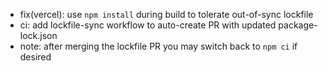 - fix(vercel): use `npm install` during build to tolerate out-of-sync lockfile
- ci: add lockfile-sync workflow to auto-create PR with updated package-lock.json
- note: after merging the lockfile PR you may switch back to `npm ci` if desired
